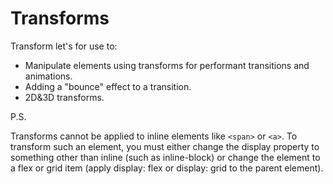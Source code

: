 # Transforms
Transform let's for use to:
* Manipulate elements using transforms for performant transitions and animations.
* Adding a "bounce" effect to a transition.
* 2D&3D transforms.

P.S.

Transforms cannot be applied to inline elements like `<span>` or `<a>`. To transform such an element, you must either change the display property to something other than inline (such as inline-block) or change the element to a flex or grid item (apply display: flex or display: grid to the parent element).